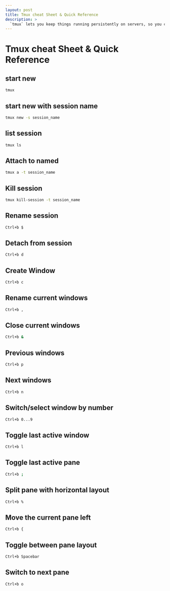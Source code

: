 ```yaml
---
layout: post
title: Tmux cheat Sheet & Quick Reference
description: >
  `tmux` lets you keep things running persistently on servers, so you can disconnect and connect as needed without interrupting tasks that are in progress.
---
```


# Tmux cheat Sheet & Quick Reference

## start new

```bash
tmux
```

## start new with session name

```bash
tmux new -s session_name
```

## list session

```bash
tmux ls
```

## Attach to named

```bash
tmux a -t session_name
```

## Kill session

```bash
tmux kill-session -t session_name
```

## Rename session

```bash
Ctrl+b $
```

## Detach from session

```bash
Ctrl+b d
```

## Create Window

```bash
Ctrl+b c
```

## Rename current windows

```bash
Ctrl+b ,
```

## Close current windows

```bash
Ctrl+b &
```

## Previous windows

```bash
Ctrl+b p
```

## Next windows

```bash
Ctrl+b n
```

## Switch/select window by number

```bash
Ctrl+b 0...9
```

## Toggle last active window

```bash
Ctrl+b l
```

## Toggle last active pane

```bash
Ctrl+b ;
```

## Split pane with horizontal layout

```bash
Ctrl+b %
```

## Move the current pane left

```bash
Ctrl+b {
```

## Toggle between pane layout

```bash
Ctrl+b Spacebar
```

## Switch to next pane

```bash
Ctrl+b o
```
